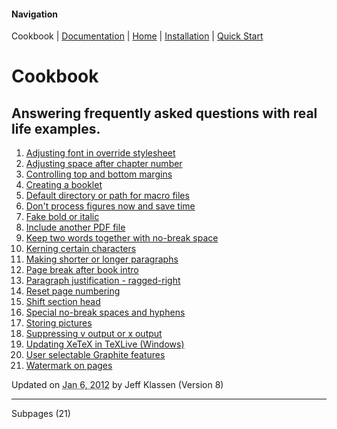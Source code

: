 #### Navigation

Cookbook | [Documentation](../documentation/README.md) | [Home](../home/README.md)  | [Installation](../installation/README.md) | [Quick Start](../quick-start/README.md)

# Cookbook


## Answering frequently asked questions with real life examples.  

1.  [Adjusting font in override stylesheet](adjusting-font-in-override-stylesheet/README.md)
2.  [Adjusting space after chapter number](adjusting-space-after-chapter-number/index.html)
3.  [Controlling top and bottom margins](controlling-top-and-bottom-margins/index.html)
4.  [Creating a booklet](creating-a-booklet/index.html)
5.  [Default directory or path for macro files](default-directory-or-path-for-macro-files/index.html)
6.  [Don't process figures now and save time](dont-process-figures-now-and-save-time/index.html)
7.  [Fake bold or italic](fake-bold-or-italic/index.html)
8.  [Include another PDF file](include-another-pdf-file/index.html)
9.  [Keep two words together with no-break space](keep-two-words-together-with-no-break-space/index.html)
10.  [Kerning certain characters](kerning-certain-characters/index.html)
11.  [Making shorter or longer paragraphs](making-shorter-or-longer-paragraphs/index.html)
12.  [Page break after book intro](page-break-after-book-intro/index.html)
13.  [Paragraph justification - ragged-right](paragraph-justification-ragged-right/index.html)
14.  [Reset page numbering](reset-page-numbering/index.html)
15.  [Shift section head](shift-section-head/index.html)
16.  [Special no-break spaces and hyphens](special-no-break-spaces-and-hyphens/index.html)
17.  [Storing pictures](storing-pictures/index.html)
18.  [Suppressing v output or x output](suppressing-v-output-or-x-output/index.html)
19.  [Updating XeTeX in TeXLive (Windows)](updating-xetex-in-texlive/index.html)
20.  [User selectable Graphite features](user-selectable-graphite-features/index.html)
21.  [Watermark on pages](watermark-on-pages/index.html)

Updated on <abbr class="updated" title="2012-01-06T15:47:16.482Z">Jan 6, 2012</abbr> by <span class="author"><span class="vcard">Jeff Klassen</span> </span>(Version <span class="sites:revision">8</span>)


* * *
Subpages (21)
